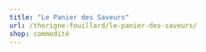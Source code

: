 ```yaml
---
title: "Le Panier des Saveurs"
url: /thorigne-fouillard/le-panier-des-saveurs/
shop: commodité
---
```

